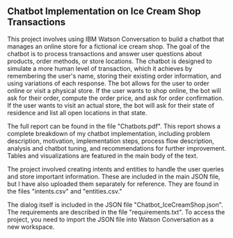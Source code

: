 Chatbot Implementation on Ice Cream Shop Transactions
----------------

This project involves using IBM Watson Conversation to build a chatbot that manages an online store for a fictional ice cream shop.  The goal of the chatbot is to process transactions and answer user questions about products, order methods, or store locations.  The chatbot is designed to simulate a more human level of transaction, which it achieves by remembering the user's name, storing their existing order information, and using variations of each response.  The bot allows for the user to order online or visit a physical store.  If the user wants to shop online, the bot will ask for their order, compute the order price, and ask for order confirmation.  If the user wants to visit an actual store, the bot will ask for their state of residence and list all open locations in that state.

The full report can be found in the file "Chatbots.pdf".  This report shows a complete breakdown of my chatbot implementation, including problem description, motivation, implementation steps, process flow description, analysis and chatbot tuning, and recommendations for further improvement.  Tables and visualizations are featured in the main body of the text.

The project involved creating intents and entities to handle the user queries and store important information.  These are included in the main JSON file, but I have also uploaded them separately for reference.  They are found in the files "intents.csv" and "entities.csv."

The dialog itself is included in the JSON file "Chatbot_IceCreamShop.json".  The requirements are described in the file "requirements.txt".  To access the project, you need to import the JSON file into Watson Conversation as a new workspace.